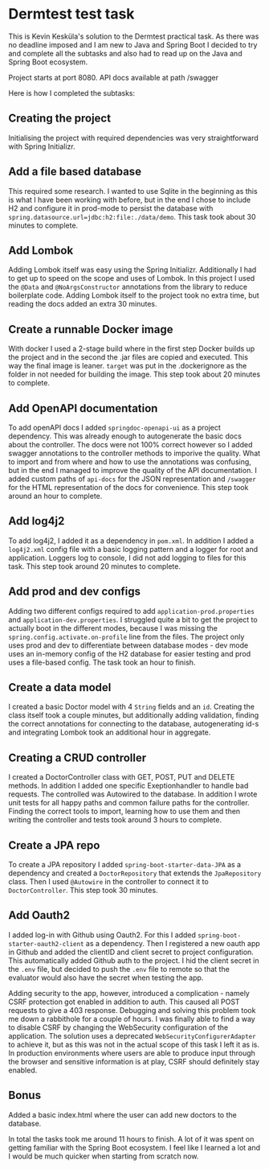 # Dermtest test task

This is Kevin Kesküla's solution to the Dermtest practical task. As there was no deadline imposed and I am new to Java and Spring Boot I decided to try and complete all the subtasks and also had to read up on the Java and Spring Boot ecosystem.

Project starts at port 8080.
API docs available at path /swagger

Here is how I completed the subtasks:

## Creating the project

Initialising the project with required dependencies was very straightforward with Spring Initializr.

## Add a file based database

This required some research. I wanted to use Sqlite in the beginning as this is what I have been working with before, but in the end I chose to include H2 and configure it in prod-mode to persist the database with `spring.datasource.url=jdbc:h2:file:./data/demo`. This task took about 30 minutes to complete.

## Add Lombok

Adding Lombok itself was easy using the Spring Initializr. Additionally I had to get up to speed on the scope and uses of Lombok. In this project I used the `@Data` and `@NoArgsConstructor` annotations from the library to reduce boilerplate code. Adding Lombok itself to the project took no extra time, but reading the docs added an extra 30 minutes.

## Create a runnable Docker image

With docker I used a 2-stage build where in the first step Docker builds up the project and in the second the .jar files are copied and executed. This way the final image is leaner. `target` was put in the .dockerignore as the folder in not needed for building the image. This step took about 20 minutes to complete.

## Add OpenAPI documentation

To add openAPI docs I added `springdoc-openapi-ui` as a project dependency. This was already enough to autogenerate the basic docs about the controller. The docs were not 100% correct however so I added swagger annotations to the controller methods to imporive the quality. What to import and from where and how to use the annotations was confusing, but in the end I managed to improve the quality of the API documentation. I added custom paths of `api-docs` for the JSON representation and `/swagger` for the HTML representation of the docs for convenience. This step took around an hour to complete.

## Add log4j2

To add log4j2, I added it as a dependency in `pom.xml`. In addition I added a `log4j2.xml` config file with a basic logging pattern and a logger for root and application. Loggers log to console, I did not add logging to files for this task. This step took around 20 minutes to complete.

## Add prod and dev configs

Adding two different configs required to add `application-prod.properties` and `application-dev.properties`. I struggled quite a bit to get the project to actually boot in the different modes, because I was missing the `spring.config.activate.on-profile` line from the files. The project only uses prod and dev to differentiate between database modes - dev mode uses an in-memory config of the H2 database for easier testing and prod uses a file-based config. The task took an hour to finish.

## Create a data model

I created a basic Doctor model with 4 `String` fields and an `id`. Creating the class itself took a couple minutes, but additionally adding validation, finding the correct annotations for connecting to the database, autogenerating id-s and integrating Lombok took an additional hour in aggregate.

## Creating a CRUD controller

I created a DoctorController class with GET, POST, PUT and DELETE methods. In addition I added one specific Exeptionhandler to handle bad requests. The controlled was Autowired to the database. In addition I wrote unit tests for all happy paths and common failure paths for the controller. Finding the correct tools to import, learning how to use them and then writing the controller and tests took around 3 hours to complete.

## Create a JPA repo

To create a JPA repository I added `spring-boot-starter-data-JPA` as a dependency and created a `DoctorRepository` that extends the `JpaRepository` class. Then I used `@Autowire` in the controller to connect it to `DoctorController`. This step took 30 minutes.

## Add Oauth2

I added log-in with Github using Oauth2. For this I added `spring-boot-starter-oauth2-client` as a dependency. Then I registered a new oauth app in Github and added the clientID and client secret to project configuration. This automatically added Github auth to the project. I hid the client secret in the `.env` file, but decided to push the `.env` file to remote so that the evaluator would also have the secret when testing the app.

Adding security to the app, however, introduced a complication - namely CSRF protection got enabled in addition to auth. This caused all POST requests to give a 403 response. Debugging and solving this problem took me down a rabbithole for a couple of hours. I was finally able to find a way to disable CSRF by changing the WebSecurity configuration of the application. The solution uses a deprecated `WebSecurityConfigurerAdapter` to achieve it, but as this was not in the actual scope of this task I left it as is. In production environments where users are able to produce input through the browser and sensitive information is at play, CSRF should definitely stay enabled.

## Bonus

Added a basic index.html where the user can add new doctors to the database.

In total the tasks took me around 11 hours to finish. A lot of it was spent on getting familiar with the Spring Boot ecosystem. I feel like I learned a lot and I would be much quicker when starting from scratch now.
